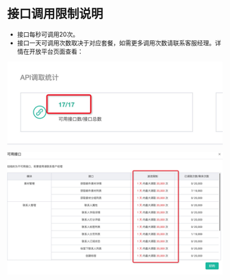 # 接口调用限制说明

* 接口每秒可调用20次。
* 接口一天可调用次数取决于对应套餐，如需更多调用次数请联系客服经理。详情在开放平台页面查看：

![](../../.gitbook/assets/8093a51f-9b6d-4cfa-bb38-07e587756620.png)

![](../../.gitbook/assets/2%20%283%29.png)

